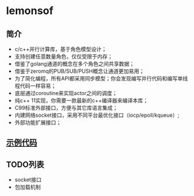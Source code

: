lemonsof
===========

简介
---------------
+ c/c++并行计算库，基于角色模型设计；
+ 支持创建任意数量角色，仅仅受限于内存；
+ 借鉴了golang通道的概念在多个角色之间共享数据；
+ 借鉴于zeromq的PUB/SUB/PUSH概念让通道更加易用；
+ 为了简化编程，所有API都采用同步模型；你会发现编写并行代码和编写单线程代码一样容易；
+ 底层通过coroutine来实现actor之间的调度；
+ 纯c++ 11实现，你需要一款最新的c++编译器来编译本库；
+ C99标准外部接口，方便与其它库语言集成；
+ 内建网络socket接口，采用不同平台最优化接口（iocp/epoll/kqueue）;
+ 外部功能扩展接口；


[示例代码](sources/lemon/unittest)
----------------------------------


TODO列表
----------------------------------

+ socket接口
+ 包加载机制





